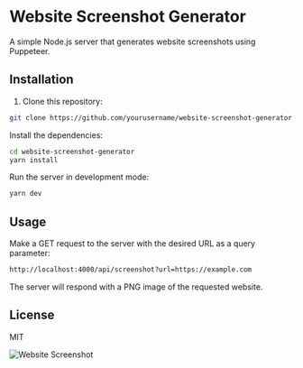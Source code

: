 # Website Screenshot Generator

A simple Node.js server that generates website screenshots using Puppeteer.

## Installation

1. Clone this repository:

```bash
git clone https://github.com/yourusername/website-screenshot-generator.git
```

Install the dependencies:

```bash
cd website-screenshot-generator
yarn install
```

Run the server in development mode:

```bash
yarn dev
```

## Usage

Make a GET request to the server with the desired URL as a query parameter:

```bash
http://localhost:4000/api/screenshot?url=https://example.com
```

The server will respond with a PNG image of the requested website.

## License

MIT

![Website Screenshot](https://website-image-generator.vercel.app/?url=https://google.com)
